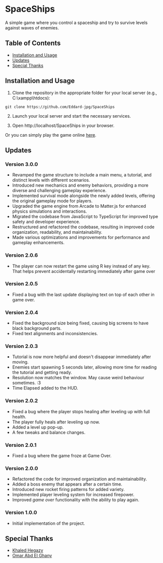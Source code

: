 # SpaceShips

A simple game where you control a spaceship and try to survive levels against waves of enemies.

## Table of Contents

- [Installation and Usage](#installation-and-usage)
- [Updates](#updates)
- [Special Thanks](#special-thanks)

## Installation and Usage

1. Clone the repository in the appropriate folder for your local server (e.g., C:\xampp\htdocs):
```shell
git clone https://github.com/Eddard-jpg/SpaceShips
```
2. Launch your local server and start the necessary services.

3. Open http://localhost/SpaceShips in your browser.

Or you can simply play the game online [here](https://eddard-jpg.github.io/SpaceShips/).

## Updates

### Version 3.0.0

- Revamped the game structure to include a main menu, a tutorial, and distinct levels with different scenarios.
- Introduced new mechanics and enemy behaviors, providing a more diverse and challenging gameplay experience.
- Implemented survival mode alongside the newly added levels, offering the original gameplay mode for players.
- Upgraded the game engine from Arcade to Matter.js for enhanced physics simulations and interactions.
- Migrated the codebase from JavaScript to TypeScript for improved type safety and developer experience.
- Restructured and refactored the codebase, resulting in improved code organization, readability, and maintainability.
- Made various optimizations and improvements for performance and gameplay enhancements.

### Version 2.0.6

- The player can now restart the game using R key instead of any key. That helps prevent accidentally restarting immediately after game over

### Version 2.0.5

- Fixed a bug with the last update displaying text on top of each other in game over.

### Version 2.0.4

- Fixed the background size being fixed, causing big screens to have black background parts.
- Fixed text alignments and inconsistencies.

### Version 2.0.3

- Tutorial is now more helpful and doesn't disappear immediately after moving.
- Enemies start spawning 5 seconds later, allowing more time for reading the tutorial and getting ready.
- Resolution now matches the window. May cause weird behaviour sometimes. :3
- Time Elapsed added to the HUD.

### Version 2.0.2

- Fixed a bug where the player stops healing after leveling up with full health.
- The player fully heals after leveling up now.
- Added a level up pop-up.
- A few tweaks and balance changes.

### Version 2.0.1

- Fixed a bug where the game froze at Game Over.

### Version 2.0.0

- Refactored the code for improved organization and maintainability.
- Added a boss enemy that appears after a certain time.
- Introduced new rocket firing patterns for added variety.
- Implemented player leveling system for increased firepower.
- Improved *game over* functionality with the ability to play again.

### Version 1.0.0

- Initial implementation of the project.

## Special Thanks

- [Khaled Hegazy](https://github.com/KhaledHegazy222)
- [Omar Abd El Ghany](https://github.com/Omar622)
